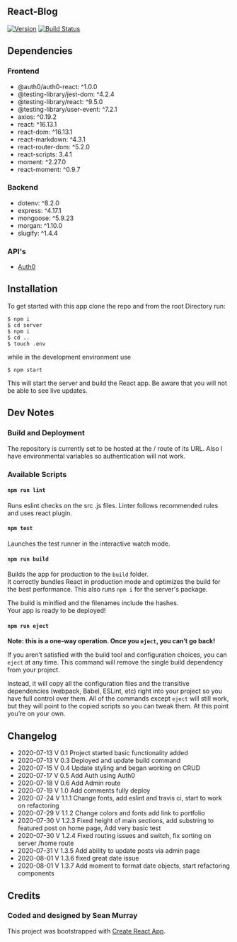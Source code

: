 ## React-Blog
[![Version](https://img.shields.io/badge/version-1.3.7-brightgreen.svg)](https://github.com/seanjmurray/react-blog)
[![Build Status](https://travis-ci.com/seanjmurray/react-blog.svg?branch=master)](https://travis-ci.com/seanjmurray/react-blog)


## Dependencies

### Frontend 
  - @auth0/auth0-react: ^1.0.0
  - @testing-library/jest-dom: ^4.2.4
  - @testing-library/react: ^9.5.0
  - @testing-library/user-event: ^7.2.1
  - axios: ^0.19.2
  - react: ^16.13.1
  - react-dom: ^16.13.1
  - react-markdown: ^4.3.1
  - react-router-dom: ^5.2.0
  - react-scripts: 3.4.1
  - moment: ^2.27.0
  - react-moment: ^0.9.7

### Backend
  - dotenv: ^8.2.0
  - express: ^4.17.1
  - mongoose: ^5.9.23
  - morgan: ^1.10.0
  - slugify: ^1.4.4

### API's
 - [Auth0](https://auth0.com/)
    
## Installation

To get started with this app clone the repo and from the root Directory run:

```
$ npm i
$ cd server
$ npm i
$ cd ..
$ touch .env
``` 

while in the development environment use

```
$ npm start
```

This will start the server and build the React app. Be aware that you will not be able to see live updates.

## Dev Notes

### Build and Deployment
The repository is currently set to be hosted at the / route of its URL.  Also I have environmental variables so authentication will not work.

### Available Scripts 

#### `npm run lint`

Runs eslint checks on the src .js files. Linter follows recommended rules and uses react plugin.

#### `npm test`

Launches the test runner in the interactive watch mode.<br />

#### `npm run build`

Builds the app for production to the `build` folder.<br />
It correctly bundles React in production mode and optimizes the build for the best performance. This also runs `npm i` for the server's package.

The build is minified and the filenames include the hashes.<br />
Your app is ready to be deployed!
#### `npm run eject`

**Note: this is a one-way operation. Once you `eject`, you can’t go back!**

If you aren’t satisfied with the build tool and configuration choices, you can `eject` at any time. This command will remove the single build dependency from your project.

Instead, it will copy all the configuration files and the transitive dependencies (webpack, Babel, ESLint, etc) right into your project so you have full control over them. All of the commands except `eject` will still work, but they will point to the copied scripts so you can tweak them. At this point you’re on your own.

## Changelog
 - 2020-07-13 V 0.1 Project started basic functionality added
 - 2020-07-13 V 0.3 Deployed and update build command
 - 2020-07-15 V 0.4 Update styling and began working on CRUD
 - 2020-07-17 V 0.5 Add Auth using Auth0
 - 2020-07-18 V 0.6 Add Admin route 
 - 2020-07-19 V 1.0 Add comments fully deploy
 - 2020-07-24 V 1.1.1 Change fonts, add eslint and travis ci, start to work on refactoring
 - 2020-07-29 V 1.1.2 Change colors and fonts add link to portfolio
 - 2020-07-30 V 1.2.3 Fixed height of main sections, add substring to featured post on home page, Add very basic test
 - 2020-07-30 V 1.2.4 Fixed routing issues and switch, fix sorting on server /home route
 - 2020-07-31 V 1.3.5 Add ability to update posts via admin page
 - 2020-08-01 V 1.3.6 fixed great date issue
 - 2020-08-01 V 1.3.7 Add moment to format date objects, start refactoring components

 
## Credits

### Coded and designed by Sean Murray

This project was bootstrapped with [Create React App](https://github.com/facebook/create-react-app).